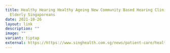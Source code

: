 ```yaml
---
title: Healthy Hearing Healthy Ageing New Community Based Hearing Clinics for
  Elderly Singaporeans
date: 2021-10-26
layout: link
description: ""
image: ""
variant: tiptap
external: https://https://www.singhealth.com.sg/news/patient-care/healthy-hearing-healthy-ageing-new-community-based-hearing-clinics-for-elderly-singaporeans
---
```

